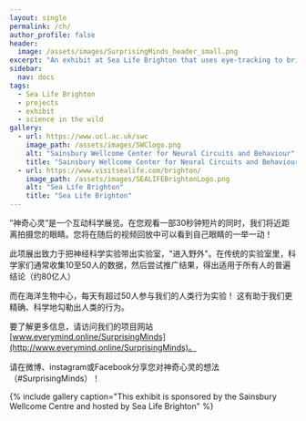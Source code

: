 ```yaml
---
layout: single
permalink: /ch/
author_profile: false
header:
  image: /assets/images/SurprisingMinds_header_small.png
excerpt: "An exhibit at Sea Life Brighton that uses eye-tracking to bring neuroscience 'into the wild'! "
sidebar:  
  nav: docs
tags:
  - Sea Life Brighton
  - projects
  - exhibit
  - science in the wild
gallery: 
  - url: https://www.ucl.ac.uk/swc
    image_path: /assets/images/SWClogo.png
    alt: "Sainsbury Wellcome Center for Neural Circuits and Behaviour"
    title: "Sainsbury Wellcome Center for Neural Circuits and Behaviour"
  - url: https://www.visitsealife.com/brighton/
    image_path: /assets/images/SEALIFEBrightonLogo.png
    alt: "Sea Life Brighton"
    title: "Sea Life Brighton"
---
```

”神奇心灵”是一个互动科学展览。在您观看一部30秒钟短片的同时，我们将近距离拍摄您的眼睛。您将在随后的视频回放中可以看到自己眼睛的一举一动！

此项展出致力于把神经科学实验带出实验室，"进入野外"。在传统的实验室里，科学家们通常收集10至50人的数据，然后尝试推广结果，得出适用于所有人的普遍结论（约80亿人）

而在海洋生物中心，每天有超过50人参与我们的人类行为实验！ 这有助于我们更精确、科学地勾勒出人类的行为。

要了解更多信息，请访问我们的项目网站 [www.everymind.online/SurprisingMinds](http://www.everymind.online/SurprisingMinds)。

请在微博、instagram或Facebook分享您对神奇心灵的想法（#SurprisingMinds）！

{% include gallery caption="This exhibit is sponsored by the Sainsbury Wellcome Centre and hosted by Sea Life Brighton" %}

